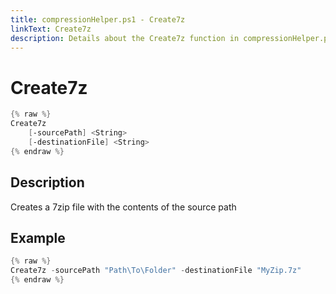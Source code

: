 ```yaml
---
title: compressionHelper.ps1 - Create7z
linkText: Create7z
description: Details about the Create7z function in compressionHelper.ps1 helper script
---
```


# Create7z

```PowerShell
{% raw %}
Create7z
    [-sourcePath] <String>
    [-destinationFile] <String>
{% endraw %}
```

## Description

Creates a 7zip file with the contents of the source path

## Example

```PowerShell
{% raw %}
Create7z -sourcePath "Path\To\Folder" -destinationFile "MyZip.7z"
{% endraw %}
```
